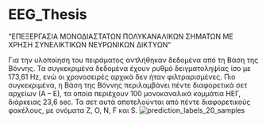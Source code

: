 # EEG_Thesis
"ΕΠΕΞΕΡΓΑΣΙΑ ΜΟΝΟΔΙΑΣΤΑΤΩΝ ΠΟΛΥΚΑΝΑΛΙΚΩΝ ΣΗΜΑΤΩΝ ΜΕ ΧΡΗΣΗ ΣΥΝΕΛΙΚΤΙΚΩΝ ΝΕΥΡΩΝΙΚΩΝ ΔΙΚΤΥΩΝ"

Για την υλοποίηση του πειράματος αντλήθηκαν δεδομένα από τη Βάση της Βόννης. Τα συγκεκριμένα δεδομένα έχουν ρυθμό δειγματοληψίας ίσο με 173,61 Hz, ενώ οι χρονοσειρές αρχικά δεν ήταν φιλτραρισμένες. Πιο συγκεκριμένα, η Βάση της Βόννης περιλαμβάνει πέντε διαφορετικά σετ αρχείων (Α – Ε), τα οποία περιέχουν 100 μονοκαναλικά κομμάτια ΗΕΓ, διάρκειας 23,6 sec. Τα σετ αυτά αποτελούνται από πέντε διαφορετικούς φακέλους, με ονόματα Z, O, N, F και S.
![prediction_labels_20_samples](https://github.com/user-attachments/assets/66d35c10-1ffa-482a-a608-80fd1fafa908)

